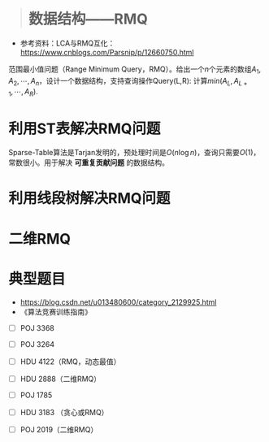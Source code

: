 > # 数据结构——RMQ

* 参考资料：LCA与RMQ互化：https://www.cnblogs.com/Parsnip/p/12660750.html

范围最小值问题（Range Minimum Query，RMQ）。给出一个$n$个元素的数组$A_1,A_2,\cdots, A_n$，设计一个数据结构，支持查询操作Query(L,R): 计算$min(A_L,A_{L+1},\cdots,A_R)$.

# 利用ST表解决RMQ问题

Sparse-Table算法是Tarjan发明的，预处理时间是$O(n \log n)$，查询只需要$O(1)$，常数很小。用于解决 **可重复贡献问题** 的数据结构。







# 利用线段树解决RMQ问题



# 二维RMQ





# 典型题目

* <https://blog.csdn.net/u013480600/category_2129925.html>
* 《算法竞赛训练指南》
* [ ] POJ 3368
* [ ] POJ 3264
* [ ] HDU 4122（RMQ，动态最值）
* [ ] HDU 2888（二维RMQ）
* [ ] POJ 1785
* [ ] HDU 3183 （贪心或RMQ）
* [ ] POJ 2019（二维RMQ）

